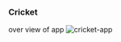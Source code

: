 ### Cricket 
over view of app
![cricket-app](https://github.com/ImMohammadHaroon/d247-cricket/assets/162042814/9fe1e7ab-e765-4e88-a7c9-75b9d48a5554)
